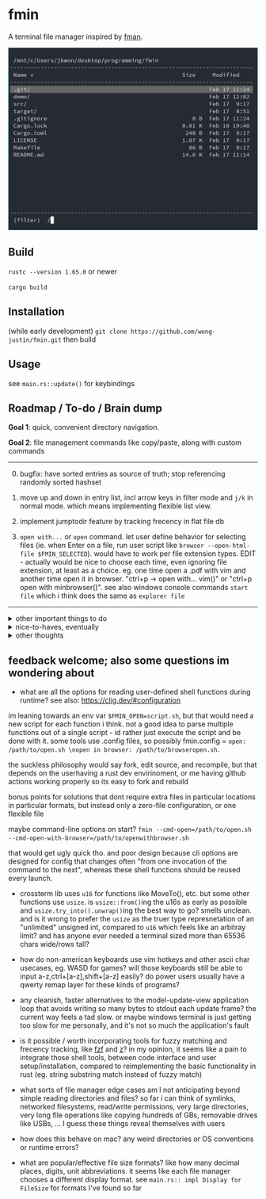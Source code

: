 # fmin

A terminal file manager inspired by [fman](https://fman.io/).

![screenshot](./demo/screenshot.png)

## Build

`rustc --version 1.65.0` or newer

`cargo build`

## Installation

(while early development) `git clone https://github.com/wong-justin/fmin.git` then build

## Usage

see `main.rs::update()` for keybindings

## Roadmap / To-do / Brain dump

**Goal 1**: quick, convenient directory navigation.

**Goal 2**: file management commands like copy/paste, along with custom commands

<!-- more comfortable than the shell could ever be, yet plays well with shell scripts -->

---

0) bugfix: have sorted entries as source of truth; stop referencing randomly sorted hashset

1) move up and down in entry list, incl arrow keys in filter mode and `j/k` in normal mode. which means implementing flexible list view.

2) implement jumptodir feature by tracking frecency in flat file db

3) `open with...` or `open` command. let user define behavior for selecting files (ie. when Enter on a file, run user script like `browser --open-html-file $FMIN_SELECTED`). would have to work per file extension types. EDIT - actually would be nice to choose each time, even ignoring file extension, at least as a choice. eg. one time open a .pdf with vim and another time open it in browser. "ctrl+p -> open with... vim()" or "ctrl+p open with minbrowser()". see also windows console commands `start file` which i think does the same as `explorer file`

--- 

<details>
<summary>other important things to do</summary>

- cd shell session to last dir when exiting fmin. see: https://github.com/dylanaraps/fff?tab=readme-ov-file#fish

- clear jumptodir history eventually.. after 90days? after ranking score is at minimum? give script to clear all with minimum possible ranking score of 1 for user to manually execute (probs as one of the .sh functions to import intop command palette?)

- consider using two env vars `$FMIN_CWD` and `$FMIN_SELECTED` that stay updated so user can shell out and use them when needed. maybe also `$FMIN_OPEN=myscript.sh` as a means to import that important and custom feature. note though that multiline env var values cause problmes with `env` command, so $FMIN_SELECTED cant be newline-separated. 
	- note that this is a sort of anti-pattern, hacky way to use env vars; some may find it gross; but i think the resulting feature is a big usability/convenience win, for not much cost
	- actually it might not work: the program can set current process env vars, and set global shell .env exports, but can't change parent process, and can't tell other processes that a global env var was updated, so other processes would have to source the .env file to use the recently updated paths (lame)
	- this is all getting too complex; maybe have a nice program function for copying cwd to clipboard, and user can easily cd <paste> afterwards if they want. this still doesnt solve live scripting with selected files tho - maybe those filepaths can be copied to clipboard as well.
	- probably just use files; write data to /tmp/fmin_cwd or something like that
	- maybe fmin.sh = 
	```
	set FMIN_SHIFT_Z 'tar -xvf (cat /tmp/fmin.filepaths)'

	fmin
	cd (cat /tmp/fmin.cwd)
	```
	- investigate std::env::set_current_dir as an alternative to $FMIN_CWD
	- also investigate create globalenv. EDIT - seems to hardcode a few expected paths for shell binaries and .env files; only mentions zsh/bash, not fish shell
	- and also this related comment: "EDIT: The closest you may be able to get, is to take a page out of ssh-agent's book. Have your program emit "export" directives. Then to use it you can run eval $(myprog)"
	- see also the terminal file manager that uses env vars for config: https://github.com/dylanaraps/fff?tab=readme-ov-file
which apparently uses a little-known young standard $CDPATH that i might be interested in. EDIT - i dont like cdpath and it seems pretty rare and nonstandard. it's pretty much a manually set home path per session
	- consider also: $FMIN_DELETE=rm by default, or 'mv $ /trash/'
	- also: $IFS internal field separator (https://unix.stackexchange.com/questions/184863/what-is-the-meaning-of-ifs-n-in-bash-scripting)

- performance optimization on large dirs, which is important bc slowness in large dirs was one of the main reasons for ditching fman: 

	- `read_directory_contents(dir, sortby) returns -> Vec<Entry>`, creating a list and inserting in sorted order, eg.
```
sorted = new vec()
for e in entries:
  match vec.binary_search(compare_key, e)
    less => vec.insertbefore
    greater | equal => vec.insertafter/insertat
```

	- also to help large dirs go faster: only read filenames first and be ready to display, then if that took a long time (or huersitic if dir has >1000 files) only display filenames with metadata (loading), and iterate thru entries to get metadata and finish displaying with that second step
eg. displaying newly entered directory, part 1
```
___________________________________________
 Name                v | Size   | Modified
___________________________________________
loopy/                     loading...
droopy/                    loading...
grumpy/                    loading...
frumpy/                    loading...
script1.py                 loading...
script_2.py                loading...
main.py                    loading...
utils.py                   loading...
                                            
(this dir has a lot of entries)
___________________________________________
```
second step will read metadata date and size and calc display. also note im doing a math.log() call for size formatting... probably not helping. i just realized thats easily replaceable with a few `(x < 10? x < 100? x < 1000?)` cases - measure and make sure thats faster
	- bonus points if program is still responsive to keypresses, especially between 1st and 2nd steps while metadata is loading
	- MUST measure performance between both options tho - try creating perf test then git branch to test new implementation
	- also, if i already have sorted vec<entry> and i know view_start and view_end, then i only need to format strings for entries between view_start and view_end before displaying, instead of formatting each entry in whole vec. also memoization will help if i structure the code to make repeat formatting calls

- also consider caching large dir results, and having filewatcher processes knowing when to clear the cache id the dir is modified

- dual pane? or N-pane, with client/server architecture? where server just holds yanked filepaths... kinda overkill. maybe connect with unix pipes? also consider multiplatform... maybe cli option `--pair-with-session` to opt in to a dual pane? --pair-with-last, --print-all-session-ids, --start-background-server

- make sure all rust functions take borrowed struct params, unless they are supposed to take ownership after the function call
</details>

<details>
<summary>nice-to-haves, eventually</summary>

- make sure network filesystems work, like google drive or dropbox or nas'es

- icons, like nerdfont, or at least ascii chars, just to add redundancy to make visually identifying files easier (.py, directories, .md, source code, plaintext, binaries, etc)

- consider shift+m like a shift+click on windows, meaning select all from beginning mark up to cursor 

- display idx/total item count in bottom right. also num selected items

- potential cli/config options: `--start-jumping`, `--config-at`, `--history-at`, `--logs--at`
along with types like `Config::starting_mode/logs_path/`...
or consider also zero cli options, and all config happens in env vars

- have logs in the first place

- include sortorder in history file as UX/QOL improvement, so fmin remembers your preferred sort order in each dir

- some more fringe command ideas to consider for default palette (beyond move/cut, refresh, copy, delete, sort, select, select all): new file, new folder, rename. these could be outsourced to custom scripts/functions tho, esp if they're not used often

- be able to delete directories in frecency list (rather than opening flat history db file and editing / deleting lines). Note that some dirs temporarily appear and disappear, like USBs, and those should never be deleted automatically just because they arent present at a certain moment

- use docopt for cli options, and maybe just a quick and dirty custom implementation instead of the full library/dsl since that repo sounded problematic and not worth a dependency, and most complexity should live in the tui and not the cli anyways. i just like docopt

- redundant hotkeys: ctrl+j == > or something for jumptodir, ctrl+p == : for command palette, and ctrl+f == / for filter/search. bc control keys are good from any mode, whereas typical vim mode you have to escape back to normal mode before entering another. although reminder to self that many ctrl+key presses are reserved terminal shortcuts, so try not to override them

- provide option to import shell functions, like from a .sh as a config file, like plugins? eg. `fn unzip() {tar -xzf $FMIN_SELECTED }` or whatever, and `unzip` shows up in command palette

- other plugin function ideas: print width/height for img/video files, duration of audio/video files, batch rename selected? (eg. img_01, img_02, etc), copy cwd abs path to clipboard

- for batch rename, consider opening vim/$editor buffer to let user macro their own filename pattern edits. thats what this file manager does in their demo video: https://github.com/sxyazi/yazi

- keep command palette context dependent, eg. show up/down navigation in normal mode, but hide those and show others like esc keybind for filter mode

- add filewatcher to cwd so tui live updates when files are added/removed/modified

- write --help text, full docs in readme, and consider coverting to manpage too

- support --version if it's not already free with crossterm

- do some stress tests, like dir with 1k, 100k, many files (programming/texting/data/cleaned/media is a good real example with 2300 items. also c/windows/sytem32, 5000 entries. also staged / setup test dirs). and dirs with really large files (that seems fine so far tho). then weird unicode filenames. then spamming actions like typing filter text and naving back and forth. also going to weird dirs like recycle bin. see also symlinks. then networked/virtual filesystems.

- support unicode filenames and input text? eh, only once i finish other features that i care about that matter for personal use...

- support rebinding keys? not sure how control characters and letters work on other non-american keyboards... same low priority as above tho

- drag n drop with COM objects on windows? terinal detect mouse hold event -> create COM object for windows-os-level drag n drop -> do something... that would be more of a plugin functionality, and it would take a long time to learn about and hack on COM. although this is kinda important since i do lots of drag n drop in my workflow. but less important if theres a quick `open in native os file explorer` command

- if shortening long strings, consider using unicode char (…) instead of 3 dots(...) since it takes up less space

- also consider shortening abs paths like cwd into abbreviated form, eg. `/m/c/u/j/desktop` for `/mnt/c/users/jkwon/desktop`

- also consider shortening `/mnt/c/users/jkwon/Desktop` to `~/Desktop,` and all those home directories, since they get reptitive and dont bring important information for me personally. maybe try that on a feature branch, not master

- any max length to consider when shortening strings? some data points: 80ch historic terminal width. average filename length on my machine __ chars (todo - measure it). max filename length on my machine: __ chars (measure this too). `cal` output width, as an example of skinny output: 20ch for one month (62ch for 3 months). my clock script - ~50ch. and with smallclockchars, probably ~25ch. right now, date field is 14ch and size is 7ch, so name should be >= 14ch too. Or >= 21. so 21 + 7 + 14 + 4ch of margins = 46ch minimum in a sense. still need to shorten paths that are too long tho, and cwds over 40ch

- consider having shortened versions of date and size for tiny terminal sessions?
like use `display::CompactWidth/Condensed/Comfortable` if name_col is less than size + modified cols

- consider leader key + normal keypress, where user can define leader key, which works well for sxiv tool (see https://youtu.be/GYW9i_u5PY://youtu.be/GYW9i_u5PYs) 

- consider caching Format trait on Date and Size, in case it helps

- looks like windows build has screen flicker each redraw - sad. at least theres always wsl. probably fixable by rewriting view to do partical screen updates instead of redraws top to bottom. also tiny windows interesting thing - looks like terminal height returns one less row than wsl/linux terminal height - maybe windows forces an extra blank line at the end
</details>

<details>
<summary>other thoughts</summary>

- remember to have confirmation step before perofrming action that modifies filesyystem (eg. `move 10 files to new/dir/? [y/n]`)
or alternatively make it easy to undo
or alternatively harder to perform on accident, eg. not a simple keypress in normal mode, esp since its easy to think youre in filter mode by mistake
maybe keep those actions limited to command palette with no shortcut? move/copy/delete/rename

- i like how displaying more information lets you release some headspace - dont have to remember if file is big or small; dont have to remember ls -whatevercommands to format file info; seeing big file size in addition to name can help identify file quicker in your brain, same with modified date; always displaying cwd (which ive omitted in my $prompt for the sake of space); perhaps helps when burned out, freeing up mental space and energy

- also enjoy minimal keypresses, esp when coupled with minimal thinking - eg. ctrl+p one step shortcut to jump from any mode to command palette mode, rather than remembering page/modal navigation and esc -> colon:, two steps and extra keypress 

- reminder to self that the UI is not as complex because no need for linewrapping - keep it that way 

- look at fman issues, both open and closed, to see people's most desired features: https://github.com/fman-users/fman/issues?q=is%3Aissue+sort%3Areactions-%2B1-desc
the main ones:
	- search (presumably recursively in cwd; low priority for me personally; could be a ls | grep command anyways; and text search is an rgrep command)
	- batch rename (this is rarer and could be outsourced to `$editor` where macro editing is optimized)
	- commmand to compute directory size (this should be plugin script/function, not core)
	- feedback on file operations
	- remember sort order for dirs
	- undo for commands rename/copy/delete (probably difficult, and less important if these dont happen by accident. also if delete is aliased to `mv $trash`)

- midnight commander has lots of arcane keybindings, including function keys all the way at the top of the keyboard, and a bit of chording; ideally the command palette is the opposite experience, that is, immediately understandable and productive, with minimal learning curve

</details>

## feedback welcome; also some questions im wondering about

- what are all the options for reading user-defined shell functions during runtime? see also: https://clig.dev/#configuration

im leaning towards an env var `$FMIN_OPEN=script.sh`, but that would need a new script for each function i think. not a good idea to parse multiple functions out of a single script - id rather just execute the script and be done with it. 
some tools use .config files, so possibly fmin.config = `open: /path/to/open.sh \nopen in browser: /path/to/browseropen.sh`.

the suckless philosophy would say fork, edit source, and recompile, but that depends on the userhaving a rust dev envirinoment, or me having github actions working properly so its easy to fork and rebuild

bonus points for solutions that dont require extra files in particular locations in particular formats, but instead only a zero-file configuration, or one flexible file

maybe command-line options on start? `fmin --cmd-open=/path/to/open.sh --cmd-open-with-browser=/path/to/openwithbrowser.sh`

that would get ugly quick tho. and poor design because cli options are designed for config that changes often "from one invocation of the command to the next", whereas these shell functions should be reused every launch.

- crossterm lib uses `u16` for functions like MoveTo(), etc. but some other functions use `usize`. is `usize::from()`ing the u16s as early as possible and `usize.try_into().unwrap()`ing the best way to go? smells unclean. and is it wrong to prefer the `usize` as the truer type represnetation of an "unlimited" unsigned int, compared to `u16` which feels like an arbitray limit? and has anyone ever needed a terminal sized more than 65536 chars wide/rows tall?

- how do non-american keyboards use vim hotkeys and other ascii char usecases, eg. WASD for games? will those keyboards still be able to input a-z,ctrl+[a-z],shift+[a-z] easily? do power users usually have a qwerty remap layer for these kinds of programs?

- any cleanish, faster alternatives to the model-update-view application loop that avoids writing so many bytes to stdout each update frame? the current way feels a tad slow. or maybe windows terminal is just getting too slow for me personally, and it's not so much the application's fault

- is it possible / worth incorporating tools for fuzzy matching and frecency tracking, like [fzf](https://github.com/junegunn/fzf) and [z](https://github.com/rupa/z)? in my opinion, it seems like a pain to integrate those shell tools, between code interface and user setup/installation, compared to reimplementing the basic functionality in rust (eg. string substring match instead of fuzzy match)

- what sorts of file manager edge cases am I not anticipating beyond simple reading directories and files? so far i can think of symlinks, networked filesystems, read/write permissions, very large directories, very long file operations like copying hundreds of GBs, removable drives like USBs, ... I guess these things reveal themselves with users

- how does this behave on mac? any weird directories or OS conventions or runtime errors?

- what are popular/effective file size formats? like how many decimal places, digits, unit abbreviations. it seems like each file manager chooses a different display format. see `main.rs:: impl Display for FileSize` for formats I've found so far
